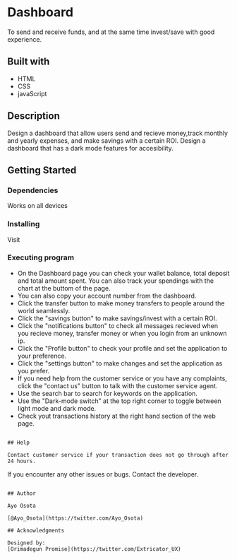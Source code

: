 # Dashboard

To send and receive funds, and at the same time invest/save with good experience.

## Built with

* HTML
* CSS
* javaScript

## Description

Design a dashboard that allow users send and recieve money,track monthly and yearly expenses, and make savings with a certain ROI.
Design a dashboard that has a dark mode features for accesibility.

## Getting Started

### Dependencies

Works on all devices

### Installing

Visit 

### Executing program

* On the Dashboard page you can check your wallet balance, total deposit and total amount spent. You can also track your spendings with the chart at the buttom of the page.
* You can also copy your account number from the dashboard.
* Click the transfer button to make money transfers to people around the world seamlessly.
* Click the "savings button" to make savings/invest with a certain ROI.
* Click the "notifications button" to check all messages recieved when you recieve money, transfer money or when you login from an unknown ip.
* Click the "Profile button" to check your profile and set the application to your preference.
* Click the "settings button" to make changes and set the application as you prefer.
* If you need help from the customer service or you have any complaints, click the "contact us" button to talk with the customer service agent.
* Use the search bar to search for keywords on the application.
* Use the "Dark-mode switch" at the top right corner to toggle between light mode and dark mode.
* Check yout transactions history at the right hand section of the web page.
```

## Help

Contact customer service if your transaction does not go through after 24 hours.
```
If you encounter any other issues or bugs. Contact the developer.
```

## Author

Ayo Osota
 
[@Ayo_Osota](https://twitter.com/Ayo_Osota)

## Acknowledgments

Designed by: 
[Orimadegun Promise](https://twitter.com/Extricator_UX)